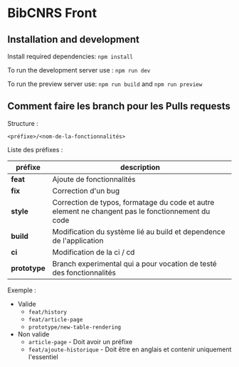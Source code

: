 # BibCNRS Front


## Installation and development

Install required dependencies: `npm install`

To run the development server use : `npm run dev`

To run the preview server use: `npm run build` and `npm run preview`

## Comment faire les branch pour les Pulls requests

Structure :

`<préfixe>/<nom-de-la-fonctionnalités>`

Liste des préfixes :

| préfixe         | description                                                                                       |
|-----------------|---------------------------------------------------------------------------------------------------|
| **feat**        | Ajoute de fonctionnalités                                                                         |
| **fix**         | Correction d'un bug                                                                               |
| **style**       | Correction de typos, formatage du code et autre element ne changent pas le fonctionnement du code |
| **build**       | Modification du système lié au build et dependence de l'application                               |
| **ci**          | Modification de la ci / cd                                                                        |
| **prototype**   | Branch experimental qui a pour vocation de testé des fonctionnalités                              |


Exemple :

- Valide
  - `feat/history`
  - `feat/article-page`
  - `prototype/new-table-rendering`
- Non valide
  - `article-page` - Doit avoir un préfixe
  - `feat/ajoute-historique` - Doit être en anglais et contenir uniquement l'essentiel
